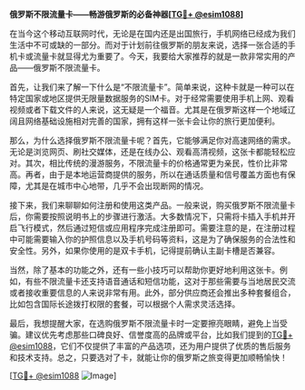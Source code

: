 **俄罗斯不限流量卡——畅游俄罗斯的必备神器[[TG💪+ @esim1088](https://t.me/s/esim1088)]**

在当今这个移动互联网时代，无论是在国内还是出国旅行，手机网络已经成为我们生活中不可或缺的一部分。而对于计划前往俄罗斯的朋友来说，选择一张合适的手机卡或流量卡就显得尤为重要了。今天，我要给大家推荐的就是一款非常实用的产品——俄罗斯不限流量卡。

首先，让我们来了解一下什么是“不限流量卡”。简单来说，这种卡就是一种可以在特定国家或地区提供无限量数据服务的SIM卡。对于经常需要使用手机上网、观看视频或者下载文件的人来说，这无疑是一个福音。尤其是在俄罗斯这样一个地域辽阔且网络基础设施相对完善的国家，拥有这样一张卡会让你的旅行更加便利。

那么，为什么选择俄罗斯不限流量卡呢？首先，它能够满足你对高速网络的需求。无论是浏览网页、刷社交媒体，还是在线办公、观看高清视频，这张卡都能轻松应对。其次，相比传统的漫游服务，不限流量卡的价格通常更为亲民，性价比非常高。再者，由于是本地运营商提供的服务，所以在通话质量和信号覆盖方面也有保障，尤其是在城市中心地带，几乎不会出现断网的情况。

接下来，我们来聊聊如何注册和使用这类产品。一般来说，购买俄罗斯不限流量卡后，你需要按照说明书上的步骤进行激活。大多数情况下，只需将卡插入手机并开启飞行模式，然后通过短信或应用程序完成注册即可。需要注意的是，在注册过程中可能需要输入你的护照信息以及手机号码等资料，这是为了确保服务的合法性和安全性。另外，如果你使用的是双卡手机，记得提前确认主副卡槽是否兼容。

当然，除了基本的功能之外，还有一些小技巧可以帮助你更好地利用这张卡。例如，有些不限流量卡还支持语音通话和短信功能，这对于那些需要与当地居民交流或者接收重要信息的人来说非常有用。此外，部分供应商还会推出多种套餐组合，比如包含国际长途拨打权限的套餐，可以根据个人需求灵活选择。

最后，我想提醒大家，在选购俄罗斯不限流量卡时一定要擦亮眼睛，避免上当受骗。建议优先考虑那些口碑良好、信誉度高的品牌或平台，比如我们提到的[TG💪+ @esim1088](https://t.me/s/esim1088)，它们不仅提供了丰富的产品选项，还为用户提供了优质的售后服务和技术支持。总之，只要选对了卡，就能让你的俄罗斯之旅变得更加顺畅愉快！

[[TG💪+ @esim1088](https://t.me/s/esim1088) ![Image](https://i.postimg.cc/4NQfJmqS/Snipaste-2025-05-13-00-14-12.png)]